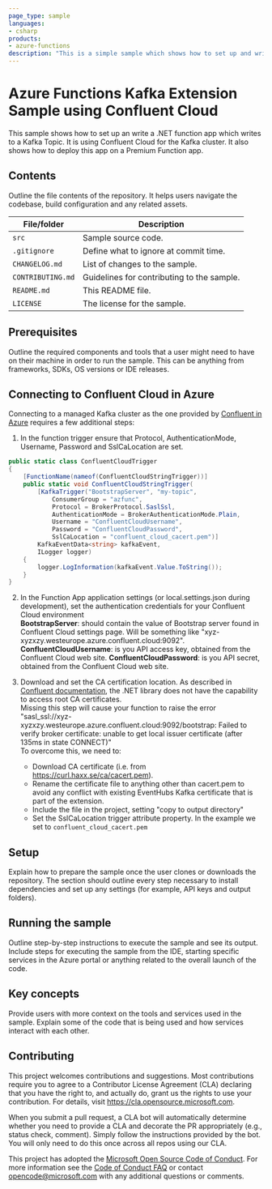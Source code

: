 ```yaml
---
page_type: sample
languages:
- csharp
products:
- azure-functions
description: "This is a simple sample which shows how to set up and write a function app which writes to a kafka topic"
---
```


# Azure Functions Kafka Extension Sample using Confluent Cloud

<!-- 
Guidelines on README format: https://review.docs.microsoft.com/help/onboard/admin/samples/concepts/readme-template?branch=master

Guidance on onboarding samples to docs.microsoft.com/samples: https://review.docs.microsoft.com/help/onboard/admin/samples/process/onboarding?branch=master

Taxonomies for products and languages: https://review.docs.microsoft.com/new-hope/information-architecture/metadata/taxonomies?branch=master
-->

This sample shows how to set up an write a .NET function app which writes to a Kafka Topic. It is using Confluent Cloud for the Kafka cluster. It also shows how to deploy this app on a Premium Function app.

## Contents

Outline the file contents of the repository. It helps users navigate the codebase, build configuration and any related assets.

| File/folder       | Description                                |
|-------------------|--------------------------------------------|
| `src`             | Sample source code.                        |
| `.gitignore`      | Define what to ignore at commit time.      |
| `CHANGELOG.md`    | List of changes to the sample.             |
| `CONTRIBUTING.md` | Guidelines for contributing to the sample. |
| `README.md`       | This README file.                          |
| `LICENSE`         | The license for the sample.                |

## Prerequisites

Outline the required components and tools that a user might need to have on their machine in order to run the sample. This can be anything from frameworks, SDKs, OS versions or IDE releases.

## Connecting to Confluent Cloud in Azure

Connecting to a managed Kafka cluster as the one provided by [Confluent in Azure](https://www.confluent.io/azure/) requires a few additional steps:

1. In the function trigger ensure that Protocol, AuthenticationMode, Username, Password and SslCaLocation are set.

```c#
public static class ConfluentCloudTrigger
{
    [FunctionName(nameof(ConfluentCloudStringTrigger))]
    public static void ConfluentCloudStringTrigger(
        [KafkaTrigger("BootstrapServer", "my-topic",
            ConsumerGroup = "azfunc",
            Protocol = BrokerProtocol.SaslSsl,
            AuthenticationMode = BrokerAuthenticationMode.Plain,
            Username = "ConfluentCloudUsername",
            Password = "ConfluentCloudPassword",
            SslCaLocation = "confluent_cloud_cacert.pem")]
        KafkaEventData<string> kafkaEvent,
        ILogger logger)
    {
        logger.LogInformation(kafkaEvent.Value.ToString());
    }
}
```

2. In the Function App application settings (or local.settings.json during development), set the authentication credentials for your Confluent Cloud environment<br>
**BootstrapServer**: should contain the value of Bootstrap server found in Confluent Cloud settings page. Will be something like "xyz-xyzxzy.westeurope.azure.confluent.cloud:9092".<br>
**ConfluentCloudUsername**: is you API access key, obtained from the Confluent Cloud web 
site.
**ConfluentCloudPassword**: is you API secret, obtained from the Confluent Cloud web site.

3. Download and set the CA certification location. As described in [Confluent documentation](https://github.com/confluentinc/examples/tree/5.4.0-post/clients/cloud/csharp#produce-records), the .NET library does not have the capability to access root CA certificates.<br>
Missing this step will cause your function to raise the error "sasl_ssl://xyz-xyzxzy.westeurope.azure.confluent.cloud:9092/bootstrap: Failed to verify broker certificate: unable to get local issuer certificate (after 135ms in state CONNECT)"<br>
To overcome this, we need to:
    - Download CA certificate (i.e. from https://curl.haxx.se/ca/cacert.pem).
    - Rename the certificate file to anything other than cacert.pem to avoid any conflict with existing EventHubs Kafka certificate that is part of the extension.
    - Include the file in the project, setting "copy to output directory"
    - Set the SslCaLocation trigger attribute property. In the example we set to `confluent_cloud_cacert.pem`


## Setup

Explain how to prepare the sample once the user clones or downloads the repository. The section should outline every step necessary to install dependencies and set up any settings (for example, API keys and output folders).

## Running the sample

Outline step-by-step instructions to execute the sample and see its output. Include steps for executing the sample from the IDE, starting specific services in the Azure portal or anything related to the overall launch of the code.

## Key concepts

Provide users with more context on the tools and services used in the sample. Explain some of the code that is being used and how services interact with each other.

## Contributing

This project welcomes contributions and suggestions.  Most contributions require you to agree to a
Contributor License Agreement (CLA) declaring that you have the right to, and actually do, grant us
the rights to use your contribution. For details, visit https://cla.opensource.microsoft.com.

When you submit a pull request, a CLA bot will automatically determine whether you need to provide
a CLA and decorate the PR appropriately (e.g., status check, comment). Simply follow the instructions
provided by the bot. You will only need to do this once across all repos using our CLA.

This project has adopted the [Microsoft Open Source Code of Conduct](https://opensource.microsoft.com/codeofconduct/).
For more information see the [Code of Conduct FAQ](https://opensource.microsoft.com/codeofconduct/faq/) or
contact [opencode@microsoft.com](mailto:opencode@microsoft.com) with any additional questions or comments.
